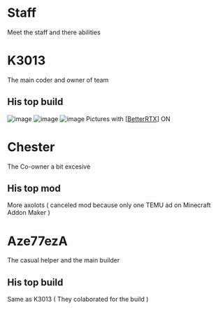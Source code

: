 # Staff
Meet the staff and there abilities

# K3013
The main coder and owner of team

## His top build
![image](https://github.com/user-attachments/assets/3825b786-178a-4f68-8fb8-d71a81b55207)
![image](https://github.com/user-attachments/assets/cb9917e7-c64e-42ea-9c2e-72cbfaec4d59)
![image](https://github.com/user-attachments/assets/e1debc4d-7814-4c37-a2e6-00a3690a7498)
Pictures with [[BetterRTX](https://github.com/BetterRTX)] ON

# Chester
The Co-owner a bit excesive

## His top mod
More axolots ( canceled mod because only one TEMU ad on Minecraft Addon Maker )

# Aze77ezA
The casual helper and the main builder

## His top build
Same as K3013 ( They colaborated for the build )
